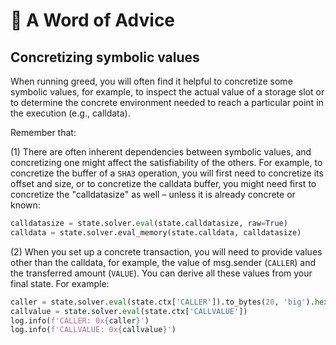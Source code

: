 # 🧐 A Word of Advice

## Concretizing symbolic values

When running greed, you will often find it helpful to concretize some symbolic values, for example, to inspect the actual value of a storage slot or to determine the concrete environment needed to reach a particular point in the execution (e.g., calldata).

Remember that:

(1) There are often inherent dependencies between symbolic values, and concretizing one might affect the satisfiability of the others. For example, to concretize the buffer of a `SHA3` operation, you will first need to concretize its offset and size, or to concretize the calldata buffer, you might need first to concretize the "calldatasize" as well – unless it is already concrete or known:

```python
calldatasize = state.solver.eval(state.calldatasize, raw=True)
calldata = state.solver.eval_memory(state.calldata, calldatasize)
```


(2) When you set up a concrete transaction, you will need to provide values other than the calldata, for example, the value of msg.sender (`CALLER`) and the transferred amount (`VALUE`). You can derive all these values from your final state. For example:

```python
caller = state.solver.eval(state.ctx['CALLER']).to_bytes(20, 'big').hex()
callvalue = state.solver.eval(state.ctx['CALLVALUE'])
log.info(f'CALLER: 0x{caller}')
log.info(f'CALLVALUE: 0x{callvalue}')
```